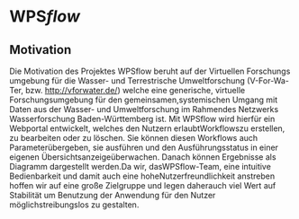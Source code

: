 # WPS*flow*

## Motivation
Die Motivation des Projektes WPSflow beruht auf der Virtuellen Forschungs umgebung für die Wasser- und Terrestrische Umweltforschung (V-For-Wa-Ter, bzw. http://vforwater.de/) welche eine generische, virtuelle Forschungsumgebung für den gemeinsamen,systemischen Umgang mit Daten aus der Wasser- und Umweltforschung im Rahmendes Netzwerks Wasserforschung Baden-Württemberg ist. Mit WPSflow wird hierfür ein Webportal entwickelt, welches den Nutzern erlaubtWorkflowszu erstellen, zu bearbeiten oder zu löschen. Sie können diesen Workflows auch Parameterübergeben, sie ausführen und den Ausführungsstatus in einer eigenen Übersichtsanzeigeüberwachen. Danach können Ergebnisse als Diagramm dargestellt werden.Da wir, dasWPSflow-Team, eine intuitive Bedienbarkeit und damit auch eine hoheNutzerfreundlichkeit anstreben hoffen wir auf eine große Zielgruppe und legen daherauch viel Wert auf Stabilität um Benutzung der Anwendung für den Nutzer möglichstreibungslos zu gestalten.
